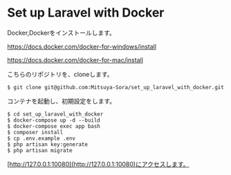 # Set up Laravel with Docker
Docker,Dockerをインストールします。

https://docs.docker.com/docker-for-windows/install

https://docs.docker.com/docker-for-mac/install

こちらのリポジトリを、cloneします。
```
$ git clone git@github.com:Mitsuya-Sora/set_up_laravel_with_docker.git
```
コンテナを起動し、初期設定をします。
```
$ cd set_up_laravel_with_docker
$ docker-compose up -d --build
$ docker-compose exec app bash
$ composer install
$ cp .env.example .env
$ php artisan key:generate
$ php artisan migrate
```
[http://127.0.0.1:10080](http://127.0.0.1:10080)にアクセスします。
